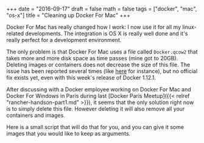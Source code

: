 +++
date = "2016-09-17"
draft = false
math = false
tags = ["docker", "mac", "os-x"]
title = "Cleaning up Docker For Mac"
+++

Docker For Mac has really changed how I work: I now use it for all my linux-related developments. The integration is OS X is really well done and it's really perfect for a development environment.

The only problem is that Docker For Mac uses a file called ``Docker.qcow2`` that takes more and more disk space as time passes (mine got to 20GB). Deleting images or containers does not decrease the size of this file. The issue has been reported several times (like [here](https://forums.docker.com/t/where-does-docker-keep-images-containers-so-i-can-better-track-my-disk-usage/8370/13) for instance), but no official fix exists yet, even with this week's release of Docker 1.12.1.

After discussing with a Docker employee working on Docker For Mac and Docker For Windows in Paris during last [Docker Paris Meetup]({{< relref "rancher-handson-part1.md" >}}), it seems that the only solution right now is to simply delete this file. However deleting it will also remove all your containers and images.

Here is a small script that will do that for you, and you can give it some images that you would like to keep as arguments.

<script src="https://gist.github.com/MrTrustor/e690ba75cefe844086f5e7da909b35ce.js"></script>
